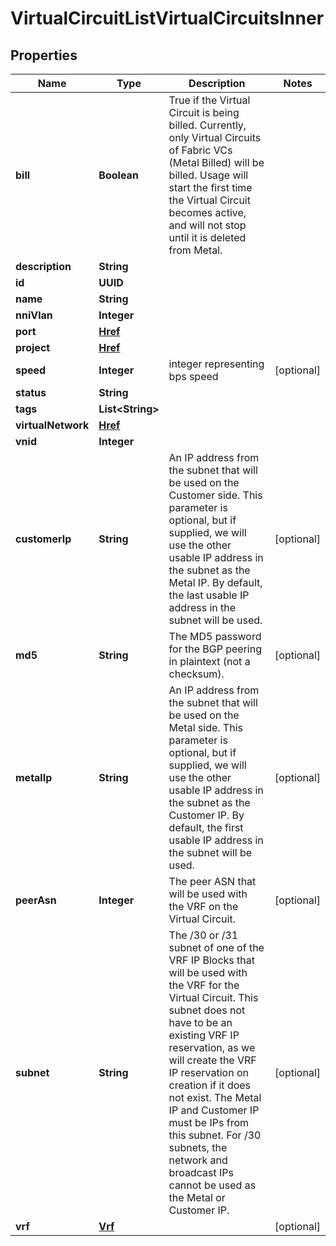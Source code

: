 

# VirtualCircuitListVirtualCircuitsInner


## Properties

| Name | Type | Description | Notes |
|------------ | ------------- | ------------- | -------------|
|**bill** | **Boolean** | True if the Virtual Circuit is being billed. Currently, only Virtual Circuits of Fabric VCs (Metal Billed) will be billed. Usage will start the first time the Virtual Circuit becomes active, and will not stop until it is deleted from Metal. |  |
|**description** | **String** |  |  |
|**id** | **UUID** |  |  |
|**name** | **String** |  |  |
|**nniVlan** | **Integer** |  |  |
|**port** | [**Href**](Href.md) |  |  |
|**project** | [**Href**](Href.md) |  |  |
|**speed** | **Integer** | integer representing bps speed |  [optional] |
|**status** | **String** |  |  |
|**tags** | **List&lt;String&gt;** |  |  |
|**virtualNetwork** | [**Href**](Href.md) |  |  |
|**vnid** | **Integer** |  |  |
|**customerIp** | **String** | An IP address from the subnet that will be used on the Customer side. This parameter is optional, but if supplied, we will use the other usable IP address in the subnet as the Metal IP. By default, the last usable IP address in the subnet will be used. |  [optional] |
|**md5** | **String** | The MD5 password for the BGP peering in plaintext (not a checksum). |  [optional] |
|**metalIp** | **String** | An IP address from the subnet that will be used on the Metal side. This parameter is optional, but if supplied, we will use the other usable IP address in the subnet as the Customer IP. By default, the first usable IP address in the subnet will be used. |  [optional] |
|**peerAsn** | **Integer** | The peer ASN that will be used with the VRF on the Virtual Circuit. |  [optional] |
|**subnet** | **String** | The /30 or /31 subnet of one of the VRF IP Blocks that will be used with the VRF for the Virtual Circuit. This subnet does not have to be an existing VRF IP reservation, as we will create the VRF IP reservation on creation if it does not exist. The Metal IP and Customer IP must be IPs from this subnet. For /30 subnets, the network and broadcast IPs cannot be used as the Metal or Customer IP. |  [optional] |
|**vrf** | [**Vrf**](Vrf.md) |  |  [optional] |



